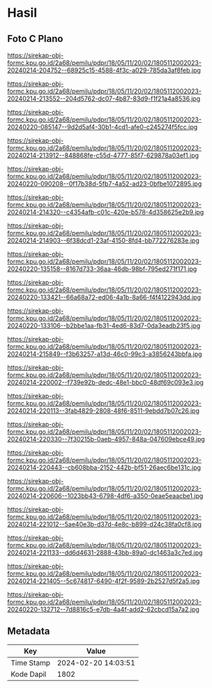 # Hasil

## Foto C Plano

https://sirekap-obj-formc.kpu.go.id/2a68/pemilu/pdpr/18/05/11/20/02/1805112002023-20240214-204752--68925c15-4588-4f3c-a029-785da3af8feb.jpg

https://sirekap-obj-formc.kpu.go.id/2a68/pemilu/pdpr/18/05/11/20/02/1805112002023-20240214-213552--204d5762-dc07-4b87-83d9-f1f21a4a8536.jpg

https://sirekap-obj-formc.kpu.go.id/2a68/pemilu/pdpr/18/05/11/20/02/1805112002023-20240220-085147--9d2d5af4-30b1-4cd1-afe0-c245274f5fcc.jpg

https://sirekap-obj-formc.kpu.go.id/2a68/pemilu/pdpr/18/05/11/20/02/1805112002023-20240214-213912--848868fe-c55d-4777-85f7-629878a03ef1.jpg

https://sirekap-obj-formc.kpu.go.id/2a68/pemilu/pdpr/18/05/11/20/02/1805112002023-20240220-090208--0f17b38d-5fb7-4a52-ad23-0bfbe1072895.jpg

https://sirekap-obj-formc.kpu.go.id/2a68/pemilu/pdpr/18/05/11/20/02/1805112002023-20240214-214320--c4354afb-c01c-420e-b578-4d358625e2b9.jpg

https://sirekap-obj-formc.kpu.go.id/2a68/pemilu/pdpr/18/05/11/20/02/1805112002023-20240214-214903--6f38dcd1-23af-4150-8fd4-bb772276283e.jpg

https://sirekap-obj-formc.kpu.go.id/2a68/pemilu/pdpr/18/05/11/20/02/1805112002023-20240220-135158--8167d733-36aa-46db-98bf-795ed271f171.jpg

https://sirekap-obj-formc.kpu.go.id/2a68/pemilu/pdpr/18/05/11/20/02/1805112002023-20240220-133421--66a68a72-ed06-4a1b-8a66-f4f4122943dd.jpg

https://sirekap-obj-formc.kpu.go.id/2a68/pemilu/pdpr/18/05/11/20/02/1805112002023-20240220-133106--b2bbe1aa-fb31-4ed6-83d7-0da3eadb23f5.jpg

https://sirekap-obj-formc.kpu.go.id/2a68/pemilu/pdpr/18/05/11/20/02/1805112002023-20240214-215849--f3b63257-a13d-46c0-99c3-a3856243bbfa.jpg

https://sirekap-obj-formc.kpu.go.id/2a68/pemilu/pdpr/18/05/11/20/02/1805112002023-20240214-220002--f739e92b-dedc-48e1-bbc0-48df69c093e3.jpg

https://sirekap-obj-formc.kpu.go.id/2a68/pemilu/pdpr/18/05/11/20/02/1805112002023-20240214-220113--3fab4829-2808-48f6-8511-9ebdd7b07c26.jpg

https://sirekap-obj-formc.kpu.go.id/2a68/pemilu/pdpr/18/05/11/20/02/1805112002023-20240214-220330--7f30215b-0aeb-4957-848a-047609ebce49.jpg

https://sirekap-obj-formc.kpu.go.id/2a68/pemilu/pdpr/18/05/11/20/02/1805112002023-20240214-220443--cb608bba-2152-442b-bf51-26aec6be131c.jpg

https://sirekap-obj-formc.kpu.go.id/2a68/pemilu/pdpr/18/05/11/20/02/1805112002023-20240214-220606--1023bb43-6798-4df6-a350-0eae5eaacbe1.jpg

https://sirekap-obj-formc.kpu.go.id/2a68/pemilu/pdpr/18/05/11/20/02/1805112002023-20240214-221012--5ae40e3b-d37d-4e8c-b899-d24c38fa0cf8.jpg

https://sirekap-obj-formc.kpu.go.id/2a68/pemilu/pdpr/18/05/11/20/02/1805112002023-20240214-221133--dd6d4631-2888-43bb-89a0-dc1463a3c7ed.jpg

https://sirekap-obj-formc.kpu.go.id/2a68/pemilu/pdpr/18/05/11/20/02/1805112002023-20240214-221405--5c674817-6490-4f2f-9589-2b2527d5f2a5.jpg

https://sirekap-obj-formc.kpu.go.id/2a68/pemilu/pdpr/18/05/11/20/02/1805112002023-20240220-132712--7d8816c5-e7db-4a4f-add2-62cbcd15a7a2.jpg


## Metadata

| Key        | Value               |
| ---------- | ------------------- |
| Time Stamp | 2024-02-20 14:03:51 |
| Kode Dapil | 1802                |



